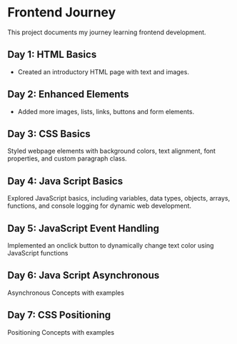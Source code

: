 # Frontend Journey  
This project documents my journey learning frontend development.  

## Day 1: HTML Basics  
- Created an introductory HTML page with text and images.  

## Day 2: Enhanced Elements  
- Added more images, lists, links, buttons and form elements.  

## Day 3: CSS Basics
Styled webpage elements with background colors, text alignment, font properties, and custom paragraph class.

## Day 4: Java Script Basics
Explored JavaScript basics, including variables, data types, objects, arrays, functions, and console logging for dynamic web development.

## Day 5: JavaScript Event Handling
Implemented an onclick button to dynamically change text color using JavaScript functions

## Day 6: Java Script Asynchronous
Asynchronous Concepts with examples

## Day 7: CSS Positioning
Positioning Concepts with examples
